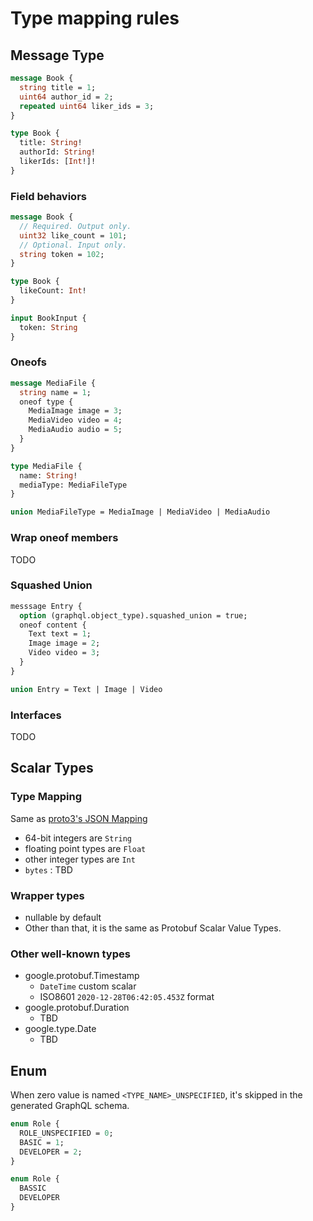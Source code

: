 # Type mapping rules

## Message Type

```proto
message Book {
  string title = 1;
  uint64 author_id = 2;
  repeated uint64 liker_ids = 3;
}
```

```graphql
type Book {
  title: String!
  authorId: String!
  likerIds: [Int!]!
}
```

### Field behaviors

```proto
message Book {
  // Required. Output only.
  uint32 like_count = 101;
  // Optional. Input only.
  string token = 102;
}
```

```graphql
type Book {
  likeCount: Int!
}

input BookInput {
  token: String
}
```

### Oneofs

```proto
message MediaFile {
  string name = 1;
  oneof type {
    MediaImage image = 3;
    MediaVideo video = 4;
    MediaAudio audio = 5;
  }
}
```

```graphql
type MediaFile {
  name: String!
  mediaType: MediaFileType 
}

union MediaFileType = MediaImage | MediaVideo | MediaAudio
```

### Wrap oneof members

TODO

### Squashed Union

```proto
messsage Entry {
  option (graphql.object_type).squashed_union = true;
  oneof content {
    Text text = 1;
    Image image = 2;
    Video video = 3;
  }
}
```

```graphql
union Entry = Text | Image | Video
```

### Interfaces

TODO

## Scalar Types

### Type Mapping

Same as [proto3's JSON Mapping](https://developers.google.com/protocol-buffers/docs/proto3#json) 

- 64-bit integers are `String`
- floating point types are `Float`
- other integer types are `Int`
- `bytes` : TBD

### Wrapper types

- nullable by default
- Other than that, it is the same as Protobuf Scalar Value Types.

### Other well-known types

- google.protobuf.Timestamp
    - `DateTime` custom scalar
    - ISO8601 `2020-12-28T06:42:05.453Z` format
- google.protobuf.Duration
    - TBD
- google.type.Date
    - TBD

## Enum

When zero value is named `<TYPE_NAME>_UNSPECIFIED`, it's skipped in the generated GraphQL schema.

```proto
enum Role {
  ROLE_UNSPECIFIED = 0;
  BASIC = 1;
  DEVELOPER = 2;
}
```

```graphql
enum Role {
  BASSIC
  DEVELOPER
}
```
